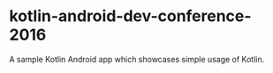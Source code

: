kotlin-android-dev-conference-2016
======

A sample Kotlin Android app which showcases simple usage of Kotlin. 
